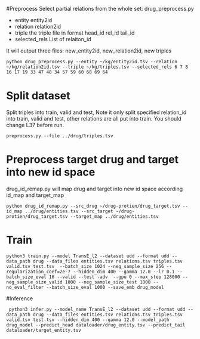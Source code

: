 #Preprocess
Select partial relations from the whole set: drug_preprocess.py

 * entity entity2id
 * relation relation2id
 * triple the triple file in format head_id rel_id tail_id
 * selected_rels List of relaiton_id

It will output three files: new_entity2id, new_relation2id, new triples

```
python drug_preprocess.py --entity ~/kg/entity2id.tsv --relation ~/kg/relation2id.tsv --triple ~/kg/triples.tsv --selected_rels 6 7 8 16 17 19 33 47 48 34 57 59 60 68 69 64
```

# Split dataset
Split triples into train, valid and test, Note it only split specified relation_id into train, valid and test, other relations are all put into train. You should change L37 before run. 
```
preprocess.py --file ../drug/triples.tsv 
```

# Preprocess target drug and target into new id space
drug_id_remap.py will map drug and target into new id space according id_map and target_map
```
python drug_id_remap.py --src_drug ~/drug-protien/drug_target.tsv --id_map ../drug/entities.tsv --src_target ~/drug-protien/drug_target.tsv --target_map ../drug/entities.tsv
```

# Train
```
python3 train.py --model TransE_l2 --dataset udd --format udd --data_path drug --data_files entities.tsv relations.tsv triples.tsv valid.tsv test.tsv  --batch_size 1024 --neg_sample_size 256 --regularization_coef=2e-7 --hidden_dim 400 --gamma 12.0 --lr 0.1 --batch_size_eval 16 --valid --test -adv  --gpu 0 --max_step 128000 --neg_sample_size_valid 1000 --neg_sample_size_test 1000 --no_eval_filter --batch_size_eval 1000 --save_emb drug_model
```

#Inference
```
 python3 infer.py --model_name TransE_l2 --dataset udd --format udd --data_path drug --data_files entities.tsv relations.tsv triples.tsv valid.tsv test.tsv --hidden_dim 400 --gamma 12.0 --model_path drug_model --predict_head dataloader/drug_entity.tsv --predict_tail dataloader/target_entity.tsv 
```

